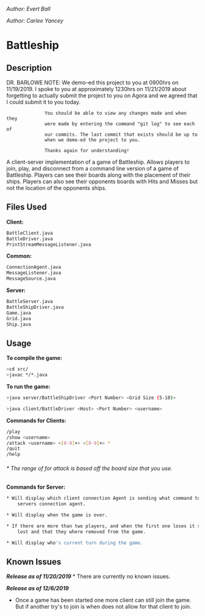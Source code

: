 *Author: Evert Ball*

*Author: Carlee Yancey*

# Battleship

## Description

DR. BARLOWE NOTE: We demo-ed this project to you at 0900hrs on 11/19/2019.
                  I spoke to you at approximately 1230hrs on 11/21/2019 about 
                  forgetting to actually submit the project to you on Agora 
                  and we agreed that I could submit it to you today.

                  You should be able to view any changes made and when they 
                  were made by entering the command "git log" to see each of
                  our commits. The last commit that exists should be up to
                  when we demo-ed the project to you.

                  Thanks again for understanding!

A client-server implementation of a game of Battleship.
Allows players to join, play, and disconnect from a command line version of a
game of Battleship. Players can see their boards along with the placement of
their ships. Players can also see their opponents boards with Hits and Misses
but not the location of the opponents ships.

## Files Used
**Client:**
```bash
BattleClient.java
BattleDriver.java
PrintStreamMessageListener.java
```
**Common:**
```bash
ConnectionAgent.java
MessageListener.java
MessageSource.java
```
**Server:**
```bash
BattleServer.java
BattleShipDriver.java
Game.java
Grid.java
Ship.java
```
## Usage

**To compile the game:**

```bash
>cd src/
>javac */*.java
```

**To run the game:**
```bash
>java server/BattleShipDriver <Port Number> <Grid Size (5-10)>

>java client/BattleDriver <Host> <Port Number> <username>
```

**Commands for Clients:**
```bash
/play
/show <username>
/attack <username> <[0-9]+> <[0-9]+> *
/quit
/help
```
    
###### * The range of for attack is based off the board size that you use.

**Commands for Server:**
```bash
* Will display which client connection Agent is sending what command to the the 
    servers connection agent. 

* Will display when the game is over.

* If there are more than two players, and when the first one loses it shows who
    lost and that they where removed from the game.

* Will display who's current turn during the game.
```

## Known Issues

**_Release as of 11/20/2019_**
    * There are currently no known issues.
    
**_Release as of 12/6/2019_**
    
* Once a game has been started one more client can still join
the game. But if another try's to join is when does not allow 
for that client to join.
    
